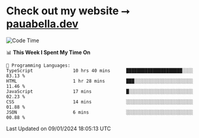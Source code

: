 # Check out my website ⭢ [pauabella.dev](https://pauabella.dev)

<!--START_SECTION:waka-->
![Code Time](http://img.shields.io/badge/Code%20Time-2%2C836%20hrs%2048%20mins-blue)

📊 **This Week I Spent My Time On** 

```text
💬 Programming Languages: 
TypeScript               10 hrs 40 mins      █████████████████████░░░░   83.13 % 
HTML                     1 hr 28 mins        ███░░░░░░░░░░░░░░░░░░░░░░   11.46 % 
JavaScript               17 mins             █░░░░░░░░░░░░░░░░░░░░░░░░   02.23 % 
CSS                      14 mins             ░░░░░░░░░░░░░░░░░░░░░░░░░   01.88 % 
JSON                     6 mins              ░░░░░░░░░░░░░░░░░░░░░░░░░   00.88 % 
```


 Last Updated on 09/01/2024 18:05:13 UTC
<!--END_SECTION:waka-->
